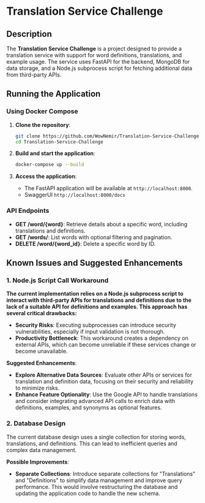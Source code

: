 # Translation Service Challenge

## Description

The **Translation Service Challenge** is a project designed to provide a translation service with support for word definitions, translations, and example usage. The service uses FastAPI for the backend, MongoDB for data storage, and a Node.js subprocess script for fetching additional data from third-party APIs.

## Running the Application

### Using Docker Compose

1. **Clone the repository**:
   ```bash
   git clone https://github.com/WowNemir/Translation-Service-Challenge
   cd Translation-Service-Challenge
   ```

2. **Build and start the application**:
   ```bash
   docker-compose up --build
   ```

3. **Access the application**:
   - The FastAPI application will be available at `http://localhost:8000`.
   - SwaggerUI `http://localhost:8000/docs`

### API Endpoints

- **GET /word/{word}**: Retrieve details about a specific word, including translations and definitions.
- **GET /words/**: List words with optional filtering and pagination.
- **DELETE /word/{word_id}**: Delete a specific word by ID.

## Known Issues and Suggested Enhancements

### 1. Node.js Script Call Workaround

**The current implementation relies on a Node.js subprocess script to interact with third-party APIs for translations and definitions due to the lack of a suitable API for definitions and examples. This approach has several critical drawbacks:**

- **Security Risks**: Executing subprocesses can introduce security vulnerabilities, especially if input validation is not thorough.
- **Productivity Bottleneck**: This workaround creates a dependency on external APIs, which can become unreliable if these services change or become unavailable.

**Suggested Enhancements**:
- **Explore Alternative Data Sources**: Evaluate other APIs or services for translation and definition data, focusing on their security and reliability to minimize risks.
- **Enhance Feature Optionality**: Use the Google API to handle translations and consider integrating advanced API calls to enrich data with definitions, examples, and synonyms as optional features.

### 2. Database Design

The current database design uses a single collection for storing words, translations, and definitions. This can lead to inefficient queries and complex data management.

**Possible Improvements**:
- **Separate Collections**: Introduce separate collections for "Translations" and "Definitions" to simplify data management and improve query performance. This would involve restructuring the database and updating the application code to handle the new schema.
